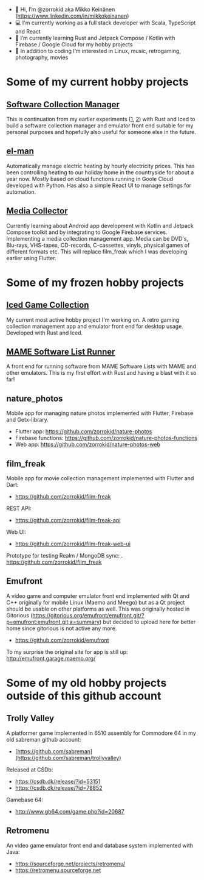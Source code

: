 - 👋 Hi, I’m @zorrokid aka Mikko Keinänen (https://www.linkedin.com/in/mikkokeinanen)
- 💻 I'm currently working as a full stack developer with Scala, TypeScript and React
- 🌱 I’m currently learning Rust and Jetpack Compose / Kotlin with Firebase / Google Cloud for my hobby projects
- 👀 In addition to coding I’m interested in Linux, music, retrogaming, photography, movies

# Some of my current hobby projects

## [Software Collection Manager](https://github.com/zorrokid/software_collection_manager)

This is continuation from my earlier experiments ([1](https://github.com/zorrokid/iced_game_collection), [2](https://github.com/zorrokid/mame-software-lists)) with Rust and Iced to build a software collection manager and emulator front end suitable for my personal purposes and hopefully also useful for someone else in the future.

## [el-man](https://github.com/zorrokid/el-man)

Automatically manage electric heating by hourly electricity prices. This has been controlling heating to our holiday home in the countryside for about a year now. Mostly based on cloud functions running in Goole Cloud developed with Python. Has also a simple React UI to manage settings for automation. 

## [Media Collector](https://github.com/zorrokid/MediaCollector)

Currently learning about Android app development with Kotlin and Jetpack Compose toolkit and by integrating to Google Firebase services. Implementing a media collection management app. Media can be DVD's, Blu-rays, VHS-tapes, CD-records, C-cassettes, vinyls, physical games of different formats etc. This will replace film_freak which I was developing earlier using Flutter.

# Some of my frozen hobby projects
## [Iced Game Collection](https://github.com/zorrokid/iced_game_collection)

My current most active hobby project I'm working on. A retro gaming collection management app and emulator front end for desktop usage. Developed with Rust and Iced.

## [MAME Software List Runner](https://github.com/zorrokid/mame-software-lists)

A front end for running software from MAME Software Lists with MAME and other emulators. This is my first effort with Rust and having a blast with it so far!

## nature_photos

Mobile app for managing nature photos implemented with Flutter, Firebase and Getx-library.
- Flutter app: https://github.com/zorrokid/nature-photos
- Firebase functions: https://github.com/zorrokid/nature-photos-functions
- Web app: https://github.com/zorrokid/nature-photos-web

## film_freak

Mobile app for movie collection management implemented with Flutter and Dart: 
- https://github.com/zorrokid/film-freak

REST API: 
- https://github.com/zorrokid/film-freak-api

Web UI: 
- https://github.com/zorrokid/film-freak-web-ui

Prototype for testing Realm / MongoDB sync: 
. https://github.com/zorrokid/film_freak

## Emufront

A video game and computer emulator front end implemented with Qt and C++ originally for mobile Linux (Maemo and Meego) but as a Qt project should be usable on other platforms as well. This was originally hosted in Gitorious (https://gitorious.org/emufront/emufront.git/?p=emufront:emufront.git;a=summary) but decided to upload here for better home since gitorious is not active any more.

- https://github.com/zorrokid/emufront

To my surprise the original site for app is still up: http://emufront.garage.maemo.org/

# Some of my old hobby projects outside of this github account

## Trolly Valley 

A platformer game implemented in 6510 assembly for Commodore 64 in my old sabreman github account:
- [https://github.com/sabreman](https://github.com/sabreman/trollyvalley)

Released at CSDb:
- https://csdb.dk/release/?id=53151
- https://csdb.dk/release/?id=78852

Gamebase 64:
- http://www.gb64.com/game.php?id=20687

## Retromenu

An video game emulator front end and database system implemented with Java:
- https://sourceforge.net/projects/retromenu/ 
- https://retromenu.sourceforge.net


<!---
zorrokid/zorrokid is a ✨ special ✨ repository because its `README.md` (this file) appears on your GitHub profile.
You can click the Preview link to take a look at your changes.
--->
